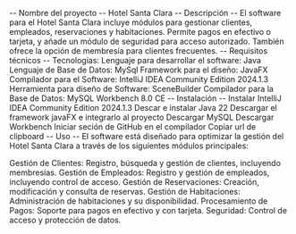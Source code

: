 -- Nombre del proyecto --
  Hotel Santa Clara
-- Descripción --
  El software para el Hotel Santa Clara incluye módulos para gestionar clientes, empleados, reservaciones y habitaciones. 
  Permite pagos en efectivo o tarjeta, y añade un módulo de seguridad para acceso autorizado. 
  También ofrece la opción de membresía para clientes frecuentes.
-- Requisitos técnicos --
  Tecnologías:
  Lenguaje para desarrollar el software: Java
  Lenguaje de Base de Datos: MySql
  Framework para el diseño: JavaFX
  Compilador para el Software: IntelliJ IDEA Community Edition 2024.1.3
  Herramienta para diseño de Software: SceneBuilder
  Compilador para la Base de Datos: MySQL Workbench 8.0 CE
-- Instalación --
  Instalar IntelliJ IDEA Community Edition 2024.1.3
  Descar e instalar Java 22
  Descargar el framework  javaFX e integrarlo al proyecto
  Descargar MySQL
  Descargar Workbench
  Iniciar seción de GitHub en el compilador
  Copiar url de clipboard
-- Uso --
  El software está diseñado para optimizar la gestión del Hotel Santa Clara a través de los siguientes módulos principales:

  Gestión de Clientes: Registro, búsqueda y gestión de clientes, incluyendo membresías.
  Gestión de Empleados: Registro y gestión de empleados, incluyendo control de acceso.
  Gestión de Reservaciones: Creación, modificación y consulta de reservas.
  Gestión de Habitaciones: Administración de habitaciones y su disponibilidad.
  Procesamiento de Pagos: Soporte para pagos en efectivo y con tarjeta.
  Seguridad: Control de acceso y protección de datos.
